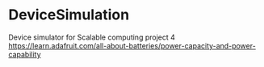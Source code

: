 # DeviceSimulation
Device simulator for Scalable computing  project 4
https://learn.adafruit.com/all-about-batteries/power-capacity-and-power-capability